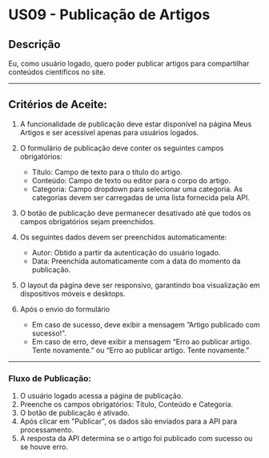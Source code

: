# US09 - Publicação de Artigos

## Descrição

Eu, como usuário logado, quero poder publicar artigos para compartilhar conteúdos científicos no site.

---

## Critérios de Aceite:

1. A funcionalidade de publicação deve estar disponível na página Meus Artigos e ser acessível apenas para usuários logados.
2. O formulário de publicação deve conter os seguintes campos obrigatórios:
   - Título: Campo de texto para o título do artigo.
   - Conteúdo: Campo de texto ou editor para o corpo do artigo.
   - Categoria: Campo dropdown para selecionar uma categoria. As categorias devem ser carregadas de uma lista fornecida pela API.
3. O botão de publicação deve permanecer desativado até que todos os campos obrigatórios sejam preenchidos.
4. Os seguintes dados devem ser preenchidos automaticamente:
   - Autor: Obtido a partir da autenticação do usuário logado.
   - Data: Preenchida automaticamente com a data do momento da publicação.
5. O layout da página deve ser responsivo, garantindo boa visualização em dispositivos móveis e desktops.

6. Após o envio do formulário
   - Em caso de sucesso, deve exibir a mensagem ”Artigo publicado com sucesso!”.
   - Em caso de erro, deve exibir a mensagem “Erro ao publicar artigo. Tente novamente.” ou “Erro ao publicar artigo. Tente novamente.”

---

### Fluxo de Publicação:

1. O usuário logado acessa a página de publicação.
2. Preenche os campos obrigatórios: Título, Conteúdo e Categoria.
3. O botão de publicação é ativado.
4. Após clicar em "Publicar", os dados são enviados para a API para processamento.
5. A resposta da API determina se o artigo foi publicado com sucesso ou se houve erro.
